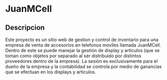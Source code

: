 # JuanMCell



## Descripcion

Este proyecto es un sitio web de gestion y control de inventario para una empresa de venta de accesorios en telefonos moviles llamada JuanMCell.
Dentro de este se puede manejar la gestión de display y articulos (que se toman como objetos por separado al ser distribuido por distintos proveedores dentro de la empresa).
La sesión es exclusivamente para el dueño de la empresa y la contabilidad se controla por medio de ganancias que se efectuan en los displays y articulos.
